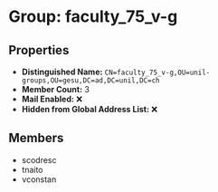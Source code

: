# Group: faculty_75_v-g

## Properties

- **Distinguished Name:** `CN=faculty_75_v-g,OU=unil-groups,OU=gesu,DC=ad,DC=unil,DC=ch`
- **Member Count:** 3
- **Mail Enabled:** ❌
- **Hidden from Global Address List:** ❌

## Members

- scodresc
- tnaito
- vconstan
